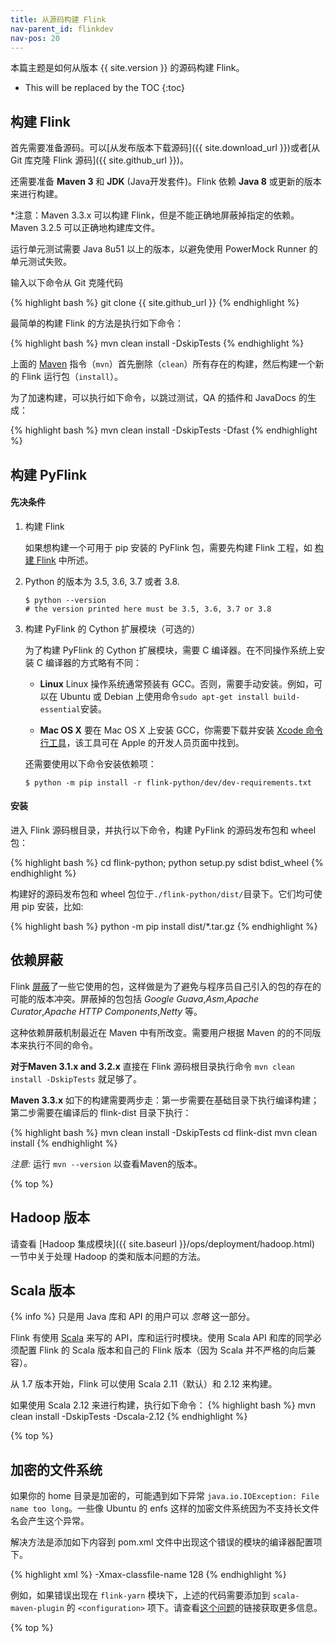 ```yaml
---
title: 从源码构建 Flink
nav-parent_id: flinkdev
nav-pos: 20
---
```

<!--
Licensed to the Apache Software Foundation (ASF) under one
or more contributor license agreements.  See the NOTICE file
distributed with this work for additional information
regarding copyright ownership.  The ASF licenses this file
to you under the Apache License, Version 2.0 (the
"License"); you may not use this file except in compliance
with the License.  You may obtain a copy of the License at

  http://www.apache.org/licenses/LICENSE-2.0

Unless required by applicable law or agreed to in writing,
software distributed under the License is distributed on an
"AS IS" BASIS, WITHOUT WARRANTIES OR CONDITIONS OF ANY
KIND, either express or implied.  See the License for the
specific language governing permissions and limitations
under the License.
-->

本篇主题是如何从版本 {{ site.version }} 的源码构建 Flink。

* This will be replaced by the TOC
{:toc}

## 构建 Flink

首先需要准备源码。可以[从发布版本下载源码]({{ site.download_url }})或者[从 Git 库克隆 Flink 源码]({{ site.github_url }})。

还需要准备 **Maven 3** 和 **JDK** (Java开发套件)。Flink 依赖 **Java 8** 或更新的版本来进行构建。

*注意：Maven 3.3.x 可以构建 Flink，但是不能正确地屏蔽掉指定的依赖。Maven 3.2.5 可以正确地构建库文件。

运行单元测试需要 Java 8u51 以上的版本，以避免使用 PowerMock Runner 的单元测试失败。

输入以下命令从 Git 克隆代码

{% highlight bash %}
git clone {{ site.github_url }}
{% endhighlight %}

最简单的构建 Flink 的方法是执行如下命令：

{% highlight bash %}
mvn clean install -DskipTests
{% endhighlight %}

上面的 [Maven](http://maven.apache.org) 指令（`mvn`）首先删除（`clean`）所有存在的构建，然后构建一个新的 Flink 运行包（`install`）。

为了加速构建，可以执行如下命令，以跳过测试，QA 的插件和 JavaDocs 的生成：

{% highlight bash %}
mvn clean install -DskipTests -Dfast
{% endhighlight %}

## 构建 PyFlink

#### 先决条件

1. 构建 Flink

    如果想构建一个可用于 pip 安装的 PyFlink 包，需要先构建 Flink 工程，如 [构建 Flink](#build-flink) 中所述。

2. Python 的版本为 3.5, 3.6, 3.7 或者 3.8.

    ```shell
    $ python --version
    # the version printed here must be 3.5, 3.6, 3.7 or 3.8
    ```

3. 构建 PyFlink 的 Cython 扩展模块（可选的）

    为了构建 PyFlink 的 Cython 扩展模块，需要 C 编译器。在不同操作系统上安装 C 编译器的方式略有不同：

    * **Linux** Linux 操作系统通常预装有 GCC。否则，需要手动安装。例如，可以在 Ubuntu 或 Debian 上使用命令`sudo apt-get install build-essential`安装。

    * **Mac OS X** 要在 Mac OS X 上安装 GCC，你需要下载并安装 [Xcode 命令行工具](https://developer.apple.com/downloads/index.action
    )，该工具可在 Apple 的开发人员页面中找到。

    还需要使用以下命令安装依赖项：

    ```shell
    $ python -m pip install -r flink-python/dev/dev-requirements.txt
    ```

#### 安装

进入 Flink 源码根目录，并执行以下命令，构建 PyFlink 的源码发布包和 wheel 包：

{% highlight bash %}
cd flink-python; python setup.py sdist bdist_wheel
{% endhighlight %}

构建好的源码发布包和 wheel 包位于`./flink-python/dist/`目录下。它们均可使用 pip 安装，比如:

{% highlight bash %}
python -m pip install dist/*.tar.gz
{% endhighlight %}

## 依赖屏蔽

Flink [屏蔽](https://maven.apache.org/plugins/maven-shade-plugin/)了一些它使用的包，这样做是为了避免与程序员自己引入的包的存在的可能的版本冲突。屏蔽掉的包包括 *Google Guava*,*Asm*,*Apache Curator*,*Apache HTTP Components*,*Netty* 等。

这种依赖屏蔽机制最近在 Maven 中有所改变。需要用户根据 Maven 的的不同版本来执行不同的命令。

**对于Maven 3.1.x and 3.2.x**
直接在 Flink 源码根目录执行命令 `mvn clean install -DskipTests` 就足够了。

**Maven 3.3.x**
如下的构建需要两步走：第一步需要在基础目录下执行编译构建；第二步需要在编译后的 flink-dist 目录下执行：

{% highlight bash %}
mvn clean install -DskipTests
cd flink-dist
mvn clean install
{% endhighlight %}

*注意:* 运行 `mvn --version` 以查看Maven的版本。

{% top %}

## Hadoop 版本

请查看 [Hadoop 集成模块]({{ site.baseurl }}/ops/deployment/hadoop.html) 一节中关于处理 Hadoop 的类和版本问题的方法。

## Scala 版本

{% info %} 只是用 Java 库和 API 的用户可以 *忽略* 这一部分。

Flink 有使用 [Scala](http://scala-lang.org) 来写的 API，库和运行时模块。使用 Scala API 和库的同学必须配置 Flink 的 Scala 版本和自己的 Flink 版本（因为 Scala 
并不严格的向后兼容）。

从 1.7 版本开始，Flink 可以使用 Scala 2.11（默认）和 2.12 来构建。

如果使用 Scala 2.12 来进行构建，执行如下命令：
{% highlight bash %}
mvn clean install -DskipTests -Dscala-2.12
{% endhighlight %}

{% top %}

## 加密的文件系统

如果你的 home 目录是加密的，可能遇到如下异常 `java.io.IOException: File name too long`。一些像 Ubuntu 的 enfs 这样的加密文件系统因为不支持长文件名会产生这个异常。

解决方法是添加如下内容到 pom.xml 文件中出现这个错误的模块的编译器配置项下。

{% highlight xml %}
<args>
    <arg>-Xmax-classfile-name</arg>
    <arg>128</arg>
</args>
{% endhighlight %}

例如，如果错误出现在 `flink-yarn` 模块下，上述的代码需要添加到 `scala-maven-plugin` 的 `<configuration>` 项下。请查看[这个问题](https://issues.apache.org/jira/browse/FLINK-2003)的链接获取更多信息。

{% top %}
